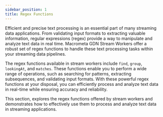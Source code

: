 ```yaml
---
sidebar_position: 1
title: Regex Functions
---
```


Efficient and precise text processing is an essential part of many streaming data applications. From validating input formats to extracting valuable information, regular expressions (regex) provide a way to manipulate and analyze text data in real time. Macrometa GDN Stream Workers offer a robust set of regex functions to handle these text processing tasks within your streaming data pipelines.

The regex functions available in stream workers include `find`, `group`, `lookingAt`, and `matches`. These functions enable you to perform a wide range of operations, such as searching for patterns, extracting subsequences, and validating input formats. With these powerful regex functions at your disposal, you can efficiently process and analyze text data in real-time while ensuring accuracy and reliability.

This section, explores the regex functions offered by stream workers and demonstrates how to effectively use them to process and analyze text data in streaming applications.

<DocCardList />